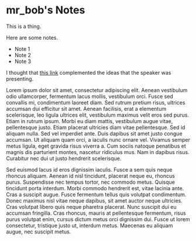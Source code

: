 # mr_bob's Notes

This is a thing.

Here are some notes.

* Note 1
* Note 2
* Note 3

I thought that [this link](http://www.example.com) complemented the ideas that the speaker was presenting.

Lorem ipsum dolor sit amet, consectetur adipiscing elit. Aenean vestibulum odio ullamcorper, fermentum lacus mollis, vestibulum orci. Fusce sed convallis mi, condimentum laoreet diam. Sed rutrum pretium risus, ultrices accumsan dui efficitur sit amet. Aenean facilisis, erat a elementum scelerisque, leo ligula ultrices elit, vestibulum maximus velit eros sed purus. Etiam in rutrum ipsum. Morbi eu diam mattis, vestibulum augue vitae, pellentesque justo. Etiam placerat ultricies diam vitae pellentesque. Sed id aliquam nulla. Sed vel imperdiet ante. Duis dapibus sit amet justo congue accumsan. Ut aliquam quam orci, a iaculis nunc ornare vel. Vivamus semper metus ligula, eget gravida risus viverra a. Cum sociis natoque penatibus et magnis dis parturient montes, nascetur ridiculus mus. Nam in dapibus risus. Curabitur nec dui ut justo hendrerit scelerisque.

Sed euismod lacus id eros dignissim iaculis. Fusce a sem quis neque rhoncus aliquam. Aenean id nisl tincidunt, placerat neque eu, rhoncus purus. Suspendisse nec tempus tortor, nec commodo metus. Quisque tincidunt porta interdum. Morbi commodo hendrerit est, vitae lacinia ante. Cras a suscipit augue. Fusce fermentum tellus quis volutpat condimentum. Donec maximus nisl vitae neque dapibus, sit amet auctor neque ultricies. Cras volutpat libero quis neque pharetra placerat. Nunc suscipit dui eu accumsan fringilla. Cras rhoncus, mauris at pellentesque fermentum, risus purus volutpat enim, cursus dictum metus orci dignissim dui. Fusce ut lorem consectetur, tristique justo ut, interdum metus. Maecenas eu aliquam augue, nec suscipit metus.
